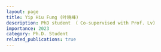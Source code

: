 ```yaml
---
layout: page
title: Yip Hiu Fung (叶晓峰)
description: PhD student （ Co-supervised with Prof. Lv)
importance: 2023
category: Ph.D. Student
related_publications: true
---
```

